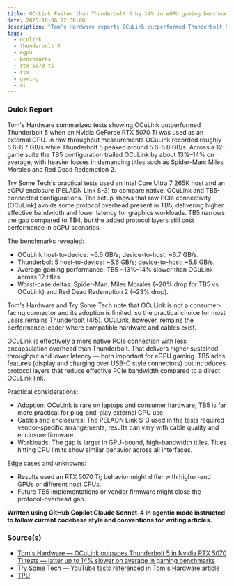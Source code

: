 ```yaml
---
title: OCuLink Faster than Thunderbolt 5 by 14% in eGPU gaming benchmarks
date: 2025-10-06 22:30:00
description: "Tom's Hardware reports OCuLink outperformed Thunderbolt 5 in RTX 5070 Ti eGPU tests, delivering higher bandwidth and roughly 13–14% better average gaming performance in a 12-game test set."
tags:
  - oculink
  - thunderbolt 5
  - egpu
  - benchmarks
  - rtx 5070 ti
  - rtx
  - gaming
  - ai
---
```


### Quick Report

Tom\'s Hardware summarized tests showing OCuLink outperformed Thunderbolt 5 when an Nvidia GeForce RTX 5070 Ti was used as an external GPU. In raw throughput measurements OCuLink recorded roughly 6.6–6.7 GB/s while Thunderbolt 5 peaked around 5.6–5.8 GB/s. Across a 12-game suite the TB5 configuration trailed OCuLink by about 13%–14% on average, with heavier losses in demanding titles such as Spider-Man: Miles Morales and Red Dead Redemption 2.

<!-- more -->

Try Some Tech\'s practical tests used an Intel Core Ultra 7 265K host and an eGPU enclosure (PELADN Link S-3) to compare native, OCuLink and TB5-connected configurations. The setup shows that raw PCIe connectivity (OCuLink) avoids some protocol overhead present in TB5, delivering higher effective bandwidth and lower latency for graphics workloads. TB5 narrows the gap compared to TB4, but the added protocol layers still cost performance in eGPU scenarios.

The benchmarks revealed:

- OCuLink host-to-device: ~6.6 GB/s; device-to-host: ~6.7 GB/s.
- Thunderbolt 5 host-to-device: ~5.6 GB/s; device-to-host: ~5.8 GB/s.
- Average gaming performance: TB5 ~13%–14% slower than OCuLink across 12 titles.
- Worst-case deltas: Spider-Man: Miles Morales (~20% drop for TB5 vs OCuLink) and Red Dead Redemption 2 (~23% drop).

Tom\'s Hardware and Try Some Tech note that OCuLink is not a consumer-facing connector and its adoption is limited, so the practical choice for most users remains Thunderbolt (4/5). OCuLink, however, remains the performance leader where compatible hardware and cables exist.

OCuLink is effectively a more native PCIe connection with less encapsulation overhead than Thunderbolt. That delivers higher sustained throughput and lower latency — both important for eGPU gaming. TB5 adds features (display and charging over USB-C style connectors) but introduces protocol layers that reduce effective PCIe bandwidth compared to a direct OCuLink link.

Practical considerations:

- Adoption: OCuLink is rare on laptops and consumer hardware; TB5 is far more practical for plug-and-play external GPU use.
- Cables and enclosures: The PELADN Link S-3 used in the tests required vendor-specific arrangements; results can vary with cable quality and enclosure firmware.
- Workloads: The gap is larger in GPU-bound, high-bandwidth titles. Titles hitting CPU limits show similar behavior across all interfaces.

Edge cases and unknowns:

- Results used an RTX 5070 Ti; behavior might differ with higher-end GPUs or different host CPUs.
- Future TB5 implementations or vendor firmware might close the protocol-overhead gap.

**Written using GitHub Copilot Claude Sonnet-4 in agentic mode instructed to follow current codebase style and conventions for writing articles.**

### Source(s)

- [Tom\'s Hardware — OCuLink outpaces Thunderbolt 5 in Nvidia RTX 5070 Ti tests — latter up to 14% slower on average in gaming benchmarks][def]
- [Try Some Tech — YouTube tests referenced in Tom\'s Hardware article][def2]
- [TPU][def3]

[def]: https://www.tomshardware.com/pc-components/gpus/oculink-outpaces-thunderbolt-5-in-nvidia-rtx-5070-ti-tests-latter-up-to-14-percent-slower-on-average-in-gaming-benchmarks
[def2]: https://www.youtube.com/watch?v=fJxafsLZu7U
[def3]: https://www.techpowerup.com/341632/external-gpu-connection-battle-oculink-beats-thunderbolt-5-by-about-16
